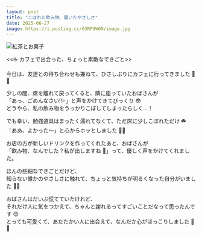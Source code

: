 ```yaml
---
layout: post
title: "こぼれた飲み物、届いたやさしさ"
date: 2025-06-27
image: https://i.postimg.cc/63RP9W6N/image.jpg
---
```


![紅茶とお菓子](https://i.postimg.cc/63RP9W6N/image.jpg)

<<☕ カフェで出会った、ちょっと素敵なできごと>>

今日は、友達との待ち合わせも兼ねて、ひさしぶりにカフェに行ってきました 🍰💬

少しの間、席を離れて戻ってくると、隣に座っていたおばさんが  
「あっ、ごめんなさい!!💦」と声をかけてきてびっくり 😳  
どうやら、私の飲み物をうっかりこぼしてしまったらしく…！

でも幸い、勉強道具はまったく濡れてなくて、ただ床に少しこぼれただけ ☘️  
「ああ、よかった〜」と心からホッとしました 😮‍💨

お店の方が新しいドリンクを作ってくれたあと、おばさんが  
「飲み物、なんでした？私が出しますね 🍹」って、優しく声をかけてくれました。

ほんの些細なできごとだけど、  
知らない誰かのやさしさに触れて、ちょっと気持ちが明るくなった自分がいました 🌈✨

おばさんはだいぶ慌てていたけれど、  
それだけ人に気をつかえて、ちゃんと謝れるってすごいことだなって思ったんです 😊  
とっても可愛くて、あたたかい人に出会えて、なんだか心がほっこりしました 🧁💖
